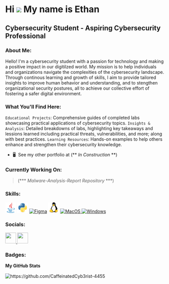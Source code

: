 Hi ![](https://user-images.githubusercontent.com/18350557/176309783-0785949b-9127-417c-8b55-ab5a4333674e.gif)    My name is Ethan
=============================================================================================================================

Cybersecurity Student - Aspiring Cybersecurity Professional
---------------------------------------

### About Me:

Hello! I'm a cybersecurity student with a passion for technology and making a positive impact in our digitilzed world. My mission is to help individuals and organizations navigate the complexities of the cybersecurity landscape. Through continous learning and growth of skills, I aim to provide tailored insights to improve human behavior and understanding, and to stengthen organizational security postures, all to achieve our collective effort of fostering a safer digital environment.

### What You'll Find Here: 

`Educational Projects`: Comprehensive guides of completed labs showcasing practical applications of cybersecurity topics.
`Insights & Analysis`: Detailed breakdowns of labs, highlighting key takeaways and lessions learned including practical threats, vulnerabilities, and more; along with best practices. 
`Learning Resources`: Hands-on examples to help others enhance and strengthen their cybersecurity knowledge.

* 🖥️  See my other portfolio at (** *In Construction* **)

### Currently Working On:

> (*** *Malware-Analysis-Report Repository* ***)

<!-- 
(1) Add Portfolio Website as one
(2) Add Windows Server as one
-->

### Skills:

<p><a target="_blank" href="https://www.java.com/en/" style="display: inline-block;"><img src="https://raw.githubusercontent.com/devicons/devicon/master/icons/java/java-original.svg" alt="Java" width="34" height="34" /></a>
<a target="_blank" href="https://www.python.org/" style="display: inline-block;"><img src="https://raw.githubusercontent.com/devicons/devicon/master/icons/python/python-original.svg" alt="Python" width="34" height="34" /></a>
<a target="_blank" href="https://www.figma.com/" style="display: inline-block;"><img src="https://www.vectorlogo.zone/logos/figma/figma-icon.svg" alt="Figma" width="34" height="34" /></a>
<a target="_blank" href="https://www.linux.org/" style="display: inline-block;"><img src="https://raw.githubusercontent.com/devicons/devicon/master/icons/linux/linux-original.svg" alt="Linux" width="34" height="34" /></a>
<a target="_blank" href="https://apple.com" rel="noreferrer"> <picture> <source media="(prefers-color-scheme: dark)" srcset="https://upload.wikimedia.org/wikipedia/commons/2/22/MacOS_logo_(2017).svg" /> <source media="(prefers-color-scheme: light)" srcset="https://upload.wikimedia.org/wikipedia/commons/3/30/MacOS_logo.svg" /> <img src="https://upload.wikimedia.org/wikipedia/commons/2/22/MacOS_logo_(2017).svg" alt="MacOS" width="34" height="34" /> </picture> </a>
<a target="_blank" href="https://www.microsoft.com/en-us/windows/?r=1" rel="noreferrer"><img src="https://upload.wikimedia.org/wikipedia/commons/c/c7/Windows_logo_-_2012.png" alt="Windows" width="34" height="34" /></a>
</p>

### Socials:

<p align="left"> 
  <a href="https://github.com/CaffeinatedCyb3rist-4455" target="_blank" rel="noreferrer"> <picture> <source media="(prefers-color-scheme: dark)" srcset="https://raw.githubusercontent.com/danielcranney/readme-generator/main/public/icons/socials/github-dark.svg" /> <source media="(prefers-color-scheme: light)" srcset="https://raw.githubusercontent.com/danielcranney/readme-generator/main/public/icons/socials/github.svg" /> <img src="https://raw.githubusercontent.com/danielcranney/readme-generator/main/public/icons/socials/github.svg" width="34" height="34" /> </picture> </a> 
  <a href="https://www.linkedin.com/in/ethanvancuso/" target="_blank" rel="noreferrer"> <picture> <source media="(prefers-color-scheme: dark)" srcset="https://raw.githubusercontent.com/danielcranney/readme-generator/main/public/icons/socials/linkedin-dark.svg" /> <source media="(prefers-color-scheme: light)" srcset="https://raw.githubusercontent.com/danielcranney/readme-generator/main/public/icons/socials/linkedin.svg" /> <img src="https://raw.githubusercontent.com/danielcranney/readme-generator/main/public/icons/socials/linkedin.svg" width="34" height="34" /> </picture> </a> 
</p>

### Badges:

<b>My GitHub Stats</b>

<p><img align="center" src="https://github-readme-stats.vercel.app/api?username=CaffeinatedCyb3rist-4455&show_icons=true&theme=transparent" alt="https://github.com/CaffeinatedCyb3rist-4455" /></p>
